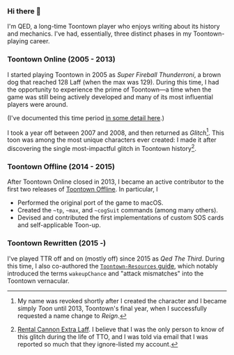 ### Hi there 👋

I'm QED, a long-time Toontown player who enjoys writing about its history and mechanics. I've had, essentially, three distinct phases in my Toontown-playing career.

### Toontown Online (2005 - 2013)

I started playing Toontown in 2005 as *Super Fireball Thunderroni*, a brown dog that reached 128 Laff (when the max was 129). During this time, I had the opportunity to experience the prime of Toontown&mdash;a time when the game was still being actively developed and many of its most influential players were around.

(I've documented this time period [in some detail here](https://github.com/QED1224/Toontown-Resources/blob/master/Timeline/README.md).) 

I took a year off between 2007 and 2008, and then returned as *Glitch*[^1]. This toon was among the most unique characters ever created: I made it after discovering the single most-impactful glitch in Toontown history[^2].

### Toontown Offline (2014 - 2015)

After Toontown Online closed in 2013, I became an active contributor to the first two releases of [Toontown Offline](https://toontownoffline.net/). In particular, I 

- Performed the original port of the game to macOS.
- Created the `~tp`, `~max`, and `~cogSuit` commands (among many others).
- Devised and contributed the first implementations of custom SOS cards and self-applicable Toon-up.

### Toontown Rewritten (2015 -)

I've played TTR off and on (mostly off) since 2015 as *Qed The Third*. During this time, I also co-authored the [`Toontown-Resources` guide](https://github.com/QED1224/Toontown-Resources), which notably introduced the terms `wakeupChance` and "attack mismatches" into the Toontown vernacular.

[^1]: My name was revoked shortly after I created the character and I became simply *Toon* until 2013, Toontown's final year, when I successfully requested a name change to *Reign*.
[^2]: [Rental Cannon Extra Laff](https://github.com/QED1224/Toontown-Resources/blob/master/Timeline/README.md#rental-cannon-extra-laff). I believe that I was the only person to know of this glitch during the life of TTO, and I was told via email that I was reported so much that they ignore-listed my account.

